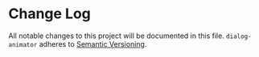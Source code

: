 # Change Log

All notable changes to this project will be documented in this file.
`dialog-animator` adheres to [Semantic Versioning](http://semver.org/).
